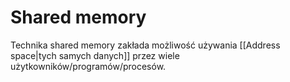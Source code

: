 # Shared memory
Technika shared memory zakłada możliwość używania [[Address space|tych samych danych]] przez wiele użytkowników/programów/procesów.